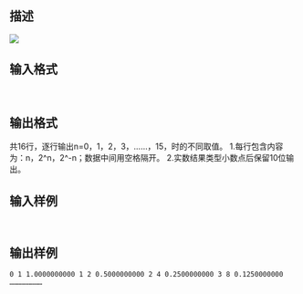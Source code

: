 ## 描述

<img border=0 src=http://60.191.162.158:8080/JudgeOnline/images/tsinghua/NO4/4_5.jpg>

## 输入格式

 

## 输出格式

共16行，逐行输出n=0，1，2，3，……，15，时的不同取值。 1.每行包含内容为：n，2^n，2^-n；数据中间用空格隔开。 2.实数结果类型小数点后保留10位输出。

## 输入样例

```plaintext
 
```

## 输出样例

```plaintext
0 1 1.0000000000 1 2 0.5000000000 2 4 0.2500000000 3 8 0.1250000000 ……………………
```



 



 

